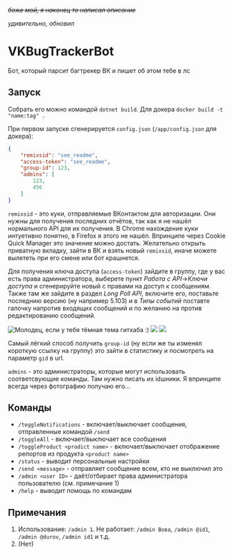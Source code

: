 ~~_боже мой, я наконец то написал описание_~~

_удивительно, обновил_

# VKBugTrackerBot

Бот, который парсит багтрекер ВК и пишет об этом тебе в лс

## Запуск

Собрать его можно командой `dotnet build`. Для докера `docker build -t "name:tag" .`

При первом запуске сгенерируется `config.json` (`/app/config.json` для докера):
```json
{
    "remixsid": "see_readme",
    "access-token": "see_readme",
    "group-id": 123,
    "admins": [
        123,
        456
    ]
}
```

`remixsid` - это куки, отправляемые ВКонтактом для авторизации. Они нужны для получения последних отчётов, так как я не нашёл нормального API для их получения. В Chrome нахождение куки интуетивно понятно, в Firefox я этого не нашёл. Впринципе через Cookie Quick Manager это значение можно достать.
Желательно открыть приватную вкладку, зайти в ВК и взять новый `remixsid`, иначе можете вылететь при его смене или бот крашнется.

Для получения ключа доступа (`access-token`) зайдите в группу, где у вас есть права администратора, выберете пункт _Работа с API_->_Ключи доступа_ и сгенерируйте новый с правами на доступ к сообщениям.
Также там же зайдите в раздел _Long Poll API_, включите его, поставьте последнию версию (ну например 5.103) и в _Типы событий_ поставте галочку напротив входящих сообщений и по желанию на против редактированию сообщений.

![](https://sun3-10.userapi.com/wUQKtd-oUKBpx3y_XvMgAIjkXuR0l8urb8oMew/T26M3Cb5OSM.jpg "Молодец, если у тебя тёмная тема гитхаба :)")
![](https://sun3-13.userapi.com/nswWvrk4_vQIGijD8kqI0FwnE2HjBR7CgXAawg/hMFC0Zvcodc.jpg)
![](https://sun3-13.userapi.com/CW1fTiNujTaf20_Fgiti1s0Uf0ODvbYyizBn4A/sRpb6kILDjc.jpg)

Самый лёгкий способ получить `group-id` (ну если же ты изменял короткую ссылку на группу) это зайти в статистику и посмотреть на параметр `gid` в url.

`admins` - это администраторы, которые могут использовать соответсвующие команды. Там нужно писать их idшники. Я впринципе всегда через фотографию получаю его...

## Команды
* `/toggleNotifications` - включает/выключает сообщения, отправленные командой `/send`
* `/toggleAll` - включает/выключает все сообщения
* `/toggleProduct <prodict name>` - включает/выключает отображение репортов из продукта `<product name>` 
* `/status` - выводит персональные настройки
* `/send <message>` - отправляет сообщение всем, кто не выключил это
* `/admin <user ID>` - даёт/отбирает права администратора пользователю (см. примечание 1)
* `/help` - выводит помощь по командам

## Примечания

1. Использование: `/admin 1`. Не работает: `/admin Вова`, `/admin @id1`, `/admin @durov`, `/admin id1` и т.д.
2. (Нет)
